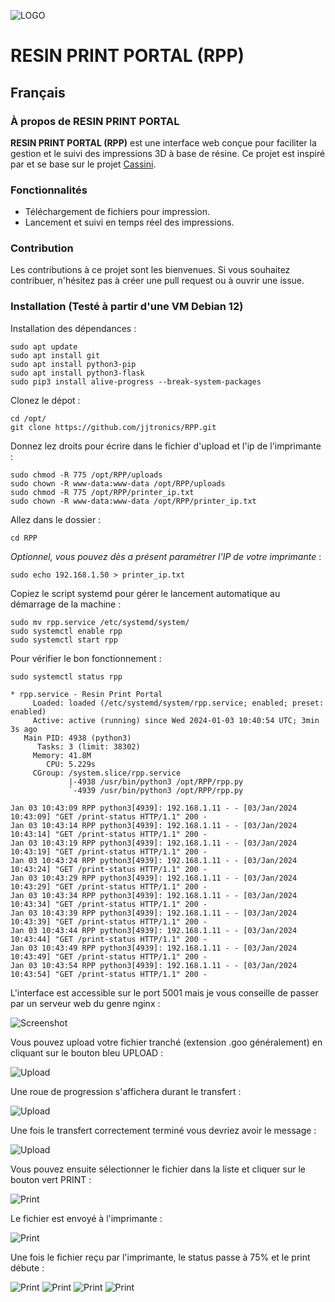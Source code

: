 ![LOGO](static/LOGO-RESIN-PRINT-PORTAL.png)

# RESIN PRINT PORTAL (RPP)

## Français

### À propos de RESIN PRINT PORTAL
**RESIN PRINT PORTAL (RPP)** est une interface web conçue pour faciliter la gestion et le suivi des impressions 3D à base de résine. Ce projet est inspiré par et se base sur le projet [Cassini](https://github.com/vvuk/cassini).

### Fonctionnalités
- Téléchargement de fichiers pour impression.
- Lancement et suivi en temps réel des impressions.

### Contribution
Les contributions à ce projet sont les bienvenues. Si vous souhaitez contribuer, n'hésitez pas à créer une pull request ou à ouvrir une issue.

### Installation (Testé à partir d'une VM Debian 12)

Installation des dépendances :
```
sudo apt update
sudo apt install git
sudo apt install python3-pip
sudo apt install python3-flask
sudo pip3 install alive-progress --break-system-packages
``` 

Clonez le dépot : 
```
cd /opt/
git clone https://github.com/jjtronics/RPP.git
```

Donnez lez droits pour écrire dans le fichier d'upload et l'ip de l'imprimante : 
```
sudo chmod -R 775 /opt/RPP/uploads
sudo chown -R www-data:www-data /opt/RPP/uploads
sudo chmod -R 775 /opt/RPP/printer_ip.txt
sudo chown -R www-data:www-data /opt/RPP/printer_ip.txt
```

Allez dans le dossier : 
```
cd RPP
```
*Optionnel, vous pouvez dès a présent paramétrer l'IP de votre imprimante* : 
```
sudo echo 192.168.1.50 > printer_ip.txt
```

Copiez le script systemd pour gérer le lancement automatique au démarrage de la machine : 
```
sudo mv rpp.service /etc/systemd/system/
sudo systemctl enable rpp
sudo systemctl start rpp
```

Pour vérifier le bon fonctionnement : 
```
sudo systemctl status rpp

* rpp.service - Resin Print Portal
     Loaded: loaded (/etc/systemd/system/rpp.service; enabled; preset: enabled)
     Active: active (running) since Wed 2024-01-03 10:40:54 UTC; 3min 3s ago
   Main PID: 4938 (python3)
      Tasks: 3 (limit: 38302)
     Memory: 41.8M
        CPU: 5.229s
     CGroup: /system.slice/rpp.service
             |-4938 /usr/bin/python3 /opt/RPP/rpp.py
             `-4939 /usr/bin/python3 /opt/RPP/rpp.py

Jan 03 10:43:09 RPP python3[4939]: 192.168.1.11 - - [03/Jan/2024 10:43:09] "GET /print-status HTTP/1.1" 200 -
Jan 03 10:43:14 RPP python3[4939]: 192.168.1.11 - - [03/Jan/2024 10:43:14] "GET /print-status HTTP/1.1" 200 -
Jan 03 10:43:19 RPP python3[4939]: 192.168.1.11 - - [03/Jan/2024 10:43:19] "GET /print-status HTTP/1.1" 200 -
Jan 03 10:43:24 RPP python3[4939]: 192.168.1.11 - - [03/Jan/2024 10:43:24] "GET /print-status HTTP/1.1" 200 -
Jan 03 10:43:29 RPP python3[4939]: 192.168.1.11 - - [03/Jan/2024 10:43:29] "GET /print-status HTTP/1.1" 200 -
Jan 03 10:43:34 RPP python3[4939]: 192.168.1.11 - - [03/Jan/2024 10:43:34] "GET /print-status HTTP/1.1" 200 -
Jan 03 10:43:39 RPP python3[4939]: 192.168.1.11 - - [03/Jan/2024 10:43:39] "GET /print-status HTTP/1.1" 200 -
Jan 03 10:43:44 RPP python3[4939]: 192.168.1.11 - - [03/Jan/2024 10:43:44] "GET /print-status HTTP/1.1" 200 -
Jan 03 10:43:49 RPP python3[4939]: 192.168.1.11 - - [03/Jan/2024 10:43:49] "GET /print-status HTTP/1.1" 200 -
Jan 03 10:43:54 RPP python3[4939]: 192.168.1.11 - - [03/Jan/2024 10:43:54] "GET /print-status HTTP/1.1" 200 -
```


   L'interface est accessible sur le port 5001 mais je vous conseille de passer par un serveur web du genre nginx : 
   
![Screenshot](SCREENSHOTS/RPP-IDLE.png)


   Vous pouvez upload votre fichier tranché (extension .goo généralement) en cliquant sur le bouton bleu UPLOAD : 

![Upload](SCREENSHOTS/RPP-UPLOAD-1-SELECT-FILE.png)

   Une roue de progression s'affichera durant le transfert : 

![Upload](SCREENSHOTS/RPP-UPLOAD-2-PROGRESS-UPLOAD.png)

   Une fois le transfert correctement terminé vous devriez avoir le message : 

![Upload](SCREENSHOTS/RPP-UPLOAD-3-UPLOAD-COMPLETED.png)

   Vous pouvez ensuite sélectionner le fichier dans la liste et cliquer sur le bouton vert PRINT : 

![Print](SCREENSHOTS/RPP-PRINT-1-CLICK-PRINT.png)

   Le fichier est envoyé à l'imprimante  : 

![Print](SCREENSHOTS/RPP-PRINT-2-SEND-FILE-TO-PRINTER.png)

   Une fois le fichier reçu par l'imprimante, le status passe à 75% et le print débute : 

![Print](SCREENSHOTS/RPP-PRINT-3-SEND-PRINT-COMMAND.png)
![Print](SCREENSHOTS/RPP-PRINT-4-PRINT-STARTED.png)
![Print](SCREENSHOTS/RPP-PRINT-5-PROGRESS-0.png)
![Print](SCREENSHOTS/RPP-PRINT-6-PROGRESS-7.png)


